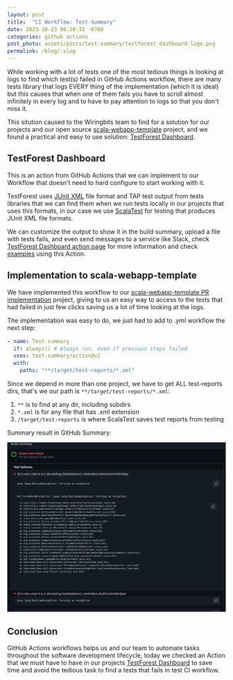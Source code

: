 ```yaml
---
layout: post
title:  "CI Workflow: Test-Summary"
date: 2023-10-23 06:20:32 -0700
categories: github actions
post_photo: assets/posts/test-summary/testforest-dashboard-logo.png
permalink: /blog/:slug
---
```


While working with a lot of tests one of the most tedious things is looking at logs to find which test(s) failed in GitHub Actions workflow, there are many tests library that logs EVERY thing of the implementation (which it is ideal) but this causes that when one of them fails you have to scroll almost infinitely in every log and to have to pay attention to logs so that you don't miss it.

This sitution caused to the Wiringbits team to find for a solution for our projects and our open source [scala-webapp-template](https://github.com/wiringbits/scala-webapp-template) project, and we found a practical and easy to use solution: [TestForest Dashboard](https://github.com/marketplace/actions/testforest-dashboard).


## TestForest Dashboard

This is an action from GitHub Actions that we can implement to our Workflow that doesn't need to hard configure to start working with it.

TestForest uses [JUnit XML](https://github.com/testmoapp/junitxml) file format and TAP test output from tests libraries that we can find them when we run tests locally in our projects that uses this formats, in our case we use [ScalaTest](https://www.scalatest.org/) for testing that produces JUnit XML file formats.

We can customize the output to show it in the build summary, upload a file with tests fails, and even send messages to a service like Slack, check [TestForest Dashboard action page](https://github.com/marketplace/actions/testforest-dashboard) for more information and check [examples](https://github.com/test-summary/examples) using this Action.


## Implementation to scala-webapp-template

We have implemented this workflow to our [scala-webapp-template PR implementation](https://github.com/wiringbits/scala-webapp-template/pull/438) project, giving to us an easy way to access to the tests that had failed in just few clicks saving us a lot of time looking at the logs.

The implementation was easy to do, we just had to add to .yml workflow the next step:

```yml
- name: Test summary
  if: always() # Always run, even if previous steps failed
  uses: test-summary/action@v2
  with:
    paths: "**/target/test-reports/*.xml"
```

Since we depend in more than one project, we have to get ALL test-reports dirs, that's we our path is `**/target/test-reports/*.xml`:

1. `**` is to find at any dir, including subdirs
2. `*.xml` is for any file that has .xml extension
3. `/target/test-reports` is where ScalaTest saves test reports from testing

Summary result in GitHub Summary:

![scala-webapp-template test summary](/assets/posts/test-summary/workflow-summary.png)


## Conclusion

GitHub Actions workflows helps us and our team to automate tasks throughout the software development lifecycle, today we checked an Action that we must have to have in our projects [TestForest Dashboard](https://github.com/marketplace/actions/testforest-dashboard) to save time and avoid the tedious task to find a tests that fails in test CI workflow.
